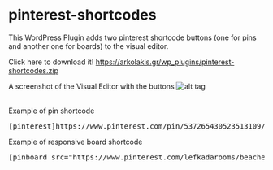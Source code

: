# pinterest-shortcodes
This WordPress Plugin adds two pinterest shortcode buttons (one for pins and another one for boards) to the visual editor.

Click here to download it!
https://arkolakis.gr/wp_plugins/pinterest-shortcodes.zip
<br/>

A screenshot of the Visual Editor with the buttons
![alt tag](https://arkolakis.gr/goods/elements/2015/11/pinbuttons.png)

<br/>
Example of pin shortcode
<pre>[pinterest]https://www.pinterest.com/pin/537265430523513109/[/pinterest]</pre>

Example of responsive board shortcode
<pre>[pinboard_src="https://www.pinterest.com/lefkadarooms/beaches-in-lefkada/" scaleheight="600" scalewidth="150"]</pre>
